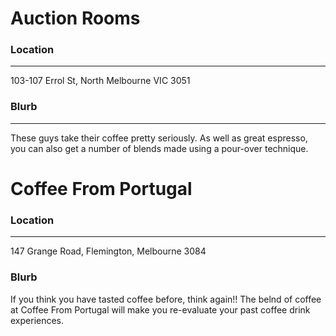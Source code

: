 # Auction Rooms

### Location
- - -

103-107 Errol St, North Melbourne VIC 3051

### Blurb
- - -

These guys take their coffee pretty seriously. As well as great espresso, 
you can also get a number of blends made using a pour-over technique.

# Coffee From Portugal

### Location
- - - 

147 Grange Road, Flemington, Melbourne 3084

### Blurb

If you think you have tasted coffee before, think again!! The belnd of coffee at Coffee From Portugal will make 
you re-evaluate your past coffee drink experiences.
